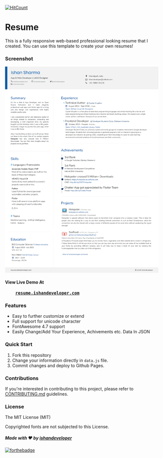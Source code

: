 [![HitCount](http://hits.dwyl.com/ishandeveloper/resume.svg)](https://github.com/ishandeveloper)

# Resume
This is a fully responsive web-based professional looking resume that I created. You can use this template to create your own resumes!

### Screenshot
<img src="./assets/resume.png">

#### View Live Demo At
<pre>
    <b><a href="http://resume.ishandeveloper.com">resume.ishandeveloper.com</a></b>
</pre>


### Features
* Easy to further customize or extend
* Full support for unicode character
* FontAwesome 4.7 support
* Easily Change/Add Your Experience, Achivements etc. Data In JSON

### Quick Start
1. Fork this repository
1. Change your information directly in <code>data.js</code> file.
1. Commit changes and deploy to Github Pages.

### Contributions

If you're interested in contributing to this project, please refer to <a href="CONTRIBUTING.md">CONTRIBUTING.md</a> guidelines.

### License
The MIT License (MIT)

Copyrighted fonts are not subjected to this License.

##### Made with ♥ by <a href="https://github.com/ishandeveloper">ishandeveloper</a>


[![forthebadge](https://forthebadge.com/images/badges/built-with-love.svg)](https://github.com/ishandeveloper)